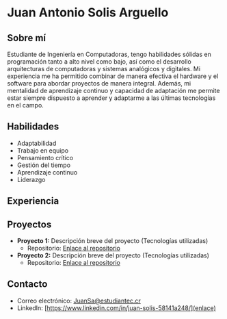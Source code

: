 # Juan Antonio Solis Arguello

## Sobre mí

Estudiante de Ingeniería en Computadoras, tengo habilidades sólidas en programación tanto a alto nivel como bajo, así como el desarrollo arquitecturas de computadoras y sistemas analógicos y digitales. Mi experiencia me ha permitido combinar de manera efectiva el hardware y el software para abordar proyectos de manera integral. Además, mi mentalidad de aprendizaje continuo y capacidad de adaptación me permite estar siempre dispuesto a aprender y adaptarme a las últimas tecnologías en el campo.

## Habilidades

- Adaptabilidad
- Trabajo en equipo
- Pensamiento crítico
- Gestión del tiempo
- Aprendizaje continuo
- Liderazgo

## Experiencia



## Proyectos

- **Proyecto 1:** Descripción breve del proyecto (Tecnologías utilizadas)
  - Repositorio: [Enlace al repositorio](enlace)
- **Proyecto 2:** Descripción breve del proyecto (Tecnologías utilizadas)
  - Repositorio: [Enlace al repositorio](enlace)



## Contacto

- Correo electrónico: JuanSa@estudiantec.cr
- LinkedIn: [https://www.linkedin.com/in/juan-solis-58141a248/](enlace)






<!--
**JUARSO/JUARSO** is a ✨ _special_ ✨ repository because its `README.md` (this file) appears on your GitHub profile.

Here are some ideas to get you started:

- 🔭 I’m currently working on ...
- 🌱 I’m currently learning ...
- 👯 I’m looking to collaborate on ...
- 🤔 I’m looking for help with ...
- 💬 Ask me about ...
- 📫 How to reach me: ...
- 😄 Pronouns: ...
- ⚡ Fun fact: ...
-->
